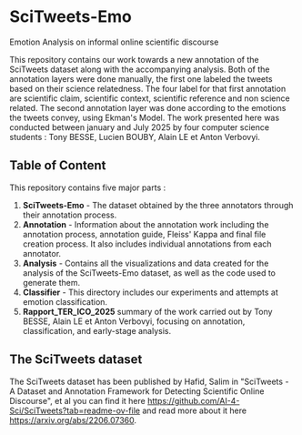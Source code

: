 # SciTweets-Emo
Emotion Analysis on informal online scientific discourse

This repository contains our work towards a new annotation of the SciTweets dataset along with the accompanying analysis. Both of the annotation layers were done manually, the first one labeled the tweets based on their science relatedness. The four label for that first annotation are scientific claim, scientific context, scientific reference and non science related. The second annotation layer was done according to the emotions the tweets convey, using Ekman's Model.
The work presented here was conducted between january and July 2025 by four computer science students : Tony BESSE, Lucien BOUBY, Alain LE et Anton Verbovyi.

## Table of Content

This repository contains five major parts :

1. **SciTweets-Emo** - The dataset obtained by the three annotators through their annotation process.
2. **Annotation** - Information about the annotation work including the annotation process, annotation guide, Fleiss' Kappa and final file creation process.  It also includes individual annotations from each annotator.
3. **Analysis** - Contains all the visualizations and data created for the analysis of the SciTweets-Emo dataset, as well as the code used to generate them.
4. **Classifier** - This directory includes our experiments and attempts at emotion classification.
5. **Rapport_TER_ICO_2025** summary of the work carried out by Tony BESSE, Alain LE et Anton Verbovyi, focusing on annotation, classification, and early-stage analysis.

## The SciTweets dataset

The SciTweets dataset has been published by Hafid, Salim in "SciTweets - A Dataset and Annotation Framework for Detecting Scientific Online Discourse", et al you can find it here https://github.com/AI-4-Sci/SciTweets?tab=readme-ov-file and read more about it here https://arxiv.org/abs/2206.07360.
